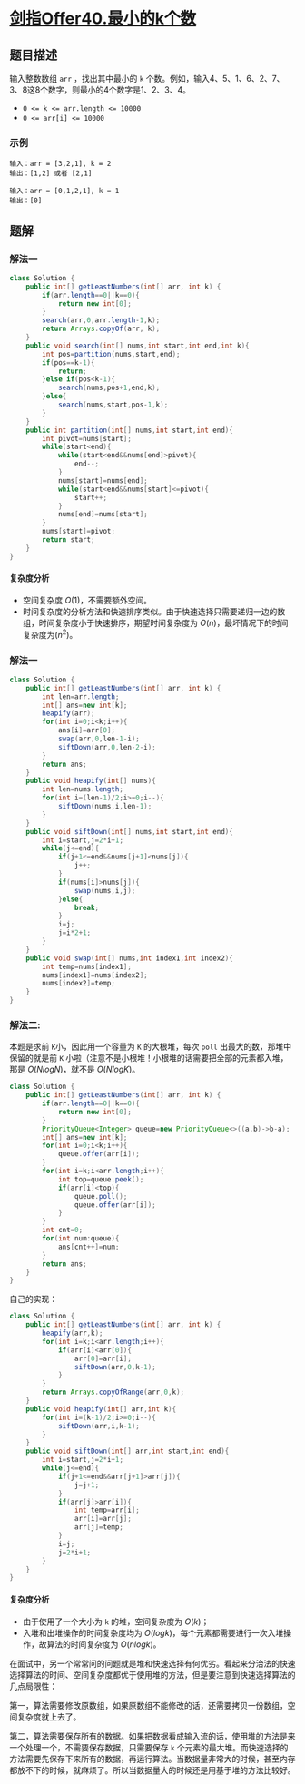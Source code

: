 # [剑指Offer40.最小的k个数](https://leetcode-cn.com/problems/zui-xiao-de-kge-shu-lcof/)
## 题目描述
输入整数数组 `arr` ，找出其中最小的 `k` 个数。例如，输入4、5、1、6、2、7、3、8这8个数字，则最小的4个数字是1、2、3、4。

- `0 <= k <= arr.length <= 10000`
- `0 <= arr[i] <= 10000`
### 示例
```
输入：arr = [3,2,1], k = 2
输出：[1,2] 或者 [2,1]
```
```
输入：arr = [0,1,2,1], k = 1
输出：[0]
```

## 题解
### 解法一
```java
class Solution {
    public int[] getLeastNumbers(int[] arr, int k) {
        if(arr.length==0||k==0){
            return new int[0];
        }
        search(arr,0,arr.length-1,k);
        return Arrays.copyOf(arr, k);
    }
    public void search(int[] nums,int start,int end,int k){
        int pos=partition(nums,start,end);
        if(pos==k-1){
            return;
        }else if(pos<k-1){
            search(nums,pos+1,end,k);
        }else{
            search(nums,start,pos-1,k);
        }
    }
    public int partition(int[] nums,int start,int end){
        int pivot=nums[start];
        while(start<end){
            while(start<end&&nums[end]>pivot){
                end--;
            }
            nums[start]=nums[end];
            while(start<end&&nums[start]<=pivot){
                start++;
            }
            nums[end]=nums[start];
        }
        nums[start]=pivot;
        return start;
    }
}
```
#### 复杂度分析
- 空间复杂度 $O(1)$，不需要额外空间。
- 时间复杂度的分析方法和快速排序类似。由于快速选择只需要递归一边的数组，时间复杂度小于快速排序，期望时间复杂度为 $O(n)$，最坏情况下的时间复杂度为$(n^2)$。

### 解法一
```java
class Solution {
    public int[] getLeastNumbers(int[] arr, int k) {
        int len=arr.length;
        int[] ans=new int[k];
        heapify(arr);
        for(int i=0;i<k;i++){
            ans[i]=arr[0];
            swap(arr,0,len-1-i);
            siftDown(arr,0,len-2-i);
        }
        return ans;
    }
    public void heapify(int[] nums){
        int len=nums.length;
        for(int i=(len-1)/2;i>=0;i--){
            siftDown(nums,i,len-1);
        }
    }
    public void siftDown(int[] nums,int start,int end){
        int i=start,j=2*i+1;
        while(j<=end){
            if(j+1<=end&&nums[j+1]<nums[j]){
                j++;
            }
            if(nums[i]>nums[j]){
                swap(nums,i,j);
            }else{
                break;
            }
            i=j;
            j=i*2+1;
        }
    }
    public void swap(int[] nums,int index1,int index2){
        int temp=nums[index1];
        nums[index1]=nums[index2];
        nums[index2]=temp;
    }
}
```
### 解法二:
本题是求前 `K`小，因此用一个容量为 `K` 的大根堆，每次 `poll` 出最大的数，那堆中保留的就是前 `K` 小啦（注意不是小根堆！小根堆的话需要把全部的元素都入堆，那是 $O(NlogN)$，就不是 $O(NlogK)$。
```java
class Solution {
    public int[] getLeastNumbers(int[] arr, int k) {
        if(arr.length==0||k==0){
            return new int[0];
        }
        PriorityQueue<Integer> queue=new PriorityQueue<>((a,b)->b-a);
        int[] ans=new int[k];
        for(int i=0;i<k;i++){
            queue.offer(arr[i]);
        }
        for(int i=k;i<arr.length;i++){
            int top=queue.peek();
            if(arr[i]<top){
                queue.poll();
                queue.offer(arr[i]);
            }
        }
        int cnt=0;
        for(int num:queue){
            ans[cnt++]=num;
        }
        return ans;
    }
}
```
自己的实现：
```java
class Solution {
    public int[] getLeastNumbers(int[] arr, int k) {
        heapify(arr,k);
        for(int i=k;i<arr.length;i++){
            if(arr[i]<arr[0]){
                arr[0]=arr[i];
                siftDown(arr,0,k-1);
            }
        }
        return Arrays.copyOfRange(arr,0,k);
    }
    public void heapify(int[] arr,int k){
        for(int i=(k-1)/2;i>=0;i--){
            siftDown(arr,i,k-1);
        }
    }
    public void siftDown(int[] arr,int start,int end){
        int i=start,j=2*i+1;
        while(j<=end){
            if(j+1<=end&&arr[j+1]>arr[j]){
                j=j+1;
            }
            if(arr[j]>arr[i]){
                int temp=arr[i];
                arr[i]=arr[j];
                arr[j]=temp;
            }
            i=j;
            j=2*i+1;
        }
    }
}
```
#### 复杂度分析
- 由于使用了一个大小为 `k` 的堆，空间复杂度为 $O(k)$；
- 入堆和出堆操作的时间复杂度均为 $O(logk)$，每个元素都需要进行一次入堆操作，故算法的时间复杂度为 $O(nlogk)$。


在面试中，另一个常常问的问题就是堆和快速选择有何优劣。看起来分治法的快速选择算法的时间、空间复杂度都优于使用堆的方法，但是要注意到快速选择算法的几点局限性：

第一，算法需要修改原数组，如果原数组不能修改的话，还需要拷贝一份数组，空间复杂度就上去了。

第二，算法需要保存所有的数据。如果把数据看成输入流的话，使用堆的方法是来一个处理一个，不需要保存数据，只需要保存 `k` 个元素的最大堆。而快速选择的方法需要先保存下来所有的数据，再运行算法。当数据量非常大的时候，甚至内存都放不下的时候，就麻烦了。所以当数据量大的时候还是用基于堆的方法比较好。

